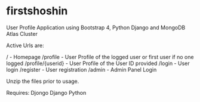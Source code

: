 # firstshoshin

User Profile Application using Bootstrap 4, Python Django and MongoDB Atlas Cluster

Active Urls are:

/ - Homepage
/profile - User Profile of the logged user or first user if no one logged
/profile/{userid} - User Profile of the User ID provided
/login - User login
/register - User registration
/admin - Admin Panel Login

Unzip the files prior to usage.

Requires:
Djongo
Django
Python
